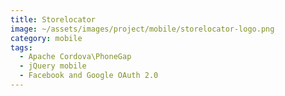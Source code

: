 ```yaml
---
title: Storelocator
image: ~/assets/images/project/mobile/storelocator-logo.png
category: mobile
tags:
  - Apache Cordova\PhoneGap
  - jQuery mobile
  - Facebook and Google OAuth 2.0
---
```

